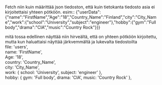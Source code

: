 Fetch niin kuin määrittää json tiedoston, että kuin tietokanta tiedosto asia ei kirjoitettaisi yhteen pötköön.
esim::
{"userData":{"name":"FirstName","Age":"18","Country_Name":"Finland","city":"City_Name","work":{"school":"University","subject":"engineer"},"hobby":{"gym":"Full body","drama":"CIA","music":"Country Rock"}}}

mitä tossa edellinen näyttää niin hirveältä, että on yhteen pötköön kirjoitettu, mutta kun haluattaisi näyttää järkvemmältä ja lukevalta tiedostoilta
<br>
file: 'users', <br>
  name: 'FirstName', <br>
  Age: '18', <br>
  country: 'Country_Name', <br>
  city: 'City_Name', <br>
  work: { school: 'University', subject: 'engineer' }, <br>
  hobby: { gym: 'Full body', drama: 'CIA', music: 'Country Rock' }, <br>
